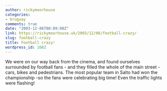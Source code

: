 ```yaml
---
author: rickymoorhouse
categories:
- Uruguay
comments: true
date: "2003-12-06T08:09:00Z"
link: https://rickymoorhouse.uk/2003/12/06/football-crazy/
slug: football-crazy
title: Football crazy!
wordpress_id: 1682
---
```


We were on our way back from the cinema, and found ourselves surrounded by football fans - and they filled the whole of the main street - cars, bikes and pedestrians. The most popular team in Salto had won the championship -so the fans were celebrating big time! Even the traffic lights were flashing!
